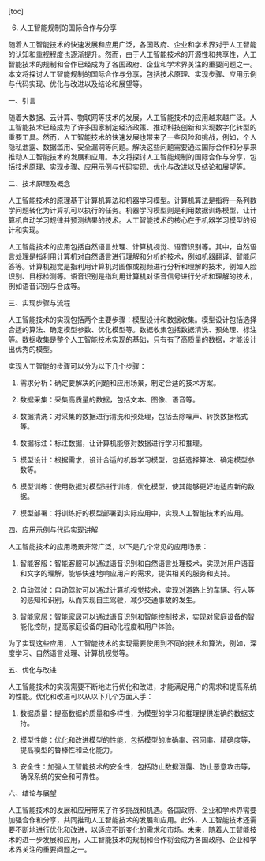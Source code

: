
[toc]                    
                
                
6. 人工智能规制的国际合作与分享

随着人工智能技术的快速发展和应用广泛，各国政府、企业和学术界对于人工智能的认知和重视程度也逐渐提升。然而，由于人工智能技术的开源性和共享性，人工智能技术的规制和合作已经成为了各国政府、企业和学术界关注的重要问题之一。本文将探讨人工智能规制的国际合作与分享，包括技术原理、实现步骤、应用示例与代码实现、优化与改进以及结论和展望等。

一、引言

随着大数据、云计算、物联网等技术的发展，人工智能技术的应用越来越广泛。人工智能技术已经成为了许多国家制定经济政策、推动科技创新和实现数字化转型的重要工具。然而，人工智能技术的快速发展也带来了一些风险和挑战，例如，个人隐私泄露、数据滥用、安全漏洞等问题。解决这些问题需要通过国际合作和分享来推动人工智能技术的发展和应用。本文将探讨人工智能规制的国际合作与分享，包括技术原理、实现步骤、应用示例与代码实现、优化与改进以及结论和展望等。

二、技术原理及概念

人工智能技术的原理基于计算机算法和机器学习模型。计算机算法是指将一系列数学问题转化为计算机可以执行的任务。机器学习模型则是利用数据训练模型，让计算机自动学习规律并预测结果的技术。人工智能技术的核心在于机器学习模型的设计和实现。

人工智能技术的应用包括自然语言处理、计算机视觉、语音识别等。其中，自然语言处理是指利用计算机对自然语言进行理解和分析的技术，例如机器翻译、智能问答等。计算机视觉是指利用计算机对图像或视频进行分析和理解的技术，例如人脸识别、目标检测等。语音识别是指利用计算机对语音信号进行分析和理解的技术，例如语音识别与合成等。

三、实现步骤与流程

人工智能技术的实现包括两个主要步骤：模型设计和数据收集。模型设计包括选择合适的算法、确定模型参数、优化模型等。数据收集包括数据清洗、预处理、标注等。数据收集是整个人工智能技术实现的基础，只有有了高质量的数据，才能设计出优秀的模型。

实现人工智能的步骤可以分为以下几个步骤：

1. 需求分析：确定要解决的问题和应用场景，制定合适的技术方案。

2. 数据采集：采集高质量的数据，包括文本、图像、语音等。

3. 数据清洗：对采集的数据进行清洗和预处理，包括去除噪声、转换数据格式等。

4. 数据标注：标注数据，让计算机能够对数据进行学习和推理。

5. 模型设计：根据需求，设计合适的机器学习模型，包括选择算法、确定模型参数等。

6. 模型训练：使用数据对模型进行训练，优化模型，使其能够更好地适应新的数据。

7. 模型部署：将训练好的模型部署到实际应用中，实现人工智能技术的应用。

四、应用示例与代码实现讲解

人工智能技术的应用场景非常广泛，以下是几个常见的应用场景：

1. 智能客服：智能客服可以通过语音识别和自然语言处理技术，实现对用户语音和文字的理解，能够快速地响应用户的需求，提供相关的服务和支持。

2. 自动驾驶：自动驾驶可以通过计算机视觉技术，实现对道路上的车辆、行人等的感知和识别，从而实现自主驾驶，减少交通事故的发生。

3. 智能家居：智能家居可以通过语音识别和智能控制技术，实现对家庭设备的智能化控制，提高家庭设备的自动化程度和用户体验。

为了实现这些应用，人工智能技术的实现需要使用到不同的技术和算法，例如，深度学习、自然语言处理、计算机视觉等。

五、优化与改进

人工智能技术的实现需要不断地进行优化和改进，才能满足用户的需求和提高系统的性能。优化和改进可以从以下几个方面入手：

1. 数据质量：提高数据的质量和多样性，为模型的学习和推理提供准确的数据支持。

2. 模型性能：优化和改进模型的性能，包括模型的准确率、召回率、精确度等，提高模型的鲁棒性和泛化能力。

3. 安全性：加强人工智能技术的安全性，包括防止数据泄露、防止恶意攻击等，确保系统的安全和可靠性。

六、结论与展望

人工智能技术的发展和应用带来了许多挑战和机遇。各国政府、企业和学术界需要加强合作和分享，共同推动人工智能技术的发展和应用。此外，人工智能技术还需要不断地进行优化和改进，以适应不断变化的需求和市场。未来，随着人工智能技术的进一步发展和应用，人工智能技术的规制和合作将会成为各国政府、企业和学术界关注的重要问题之一。

